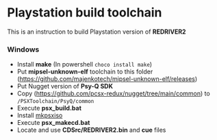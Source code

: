 # Playstation build toolchain

This is an instruction to build Playstation version of **REDRIVER2**

### Windows
 - Install **make** (In powershell `choco install make`)
 - Put **mipsel-unknown-elf** toolchain to this folder (https://github.com/majenkotech/mipsel-unknown-elf/releases)
 - Put Nugget version of **Psy-Q SDK**
 - Copy (https://github.com/pcsx-redux/nugget/tree/main/common) to `/PSXToolchain/PsyQ/common`
 - Execute **psx_build.bat**
 - Install [mkpsxiso](https://github.com/Lameguy64/mkpsxiso/releases)
 - Execute **psx_makecd.bat**
 - Locate and use **CDSrc/REDRIVER2.bin** and **cue** files